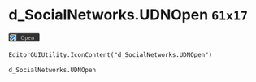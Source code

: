 # d_SocialNetworks.UDNOpen `61x17`
<img src="/img/d_SocialNetworks.UDNOpen.png" width=61 height=17>

``` CSharp
EditorGUIUtility.IconContent("d_SocialNetworks.UDNOpen")
```
```
d_SocialNetworks.UDNOpen
```
